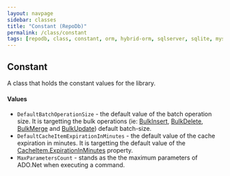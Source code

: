 ```yaml
---
layout: navpage
sidebar: classes
title: "Constant (RepoDb)"
permalink: /class/constant
tags: [repodb, class, constant, orm, hybrid-orm, sqlserver, sqlite, mysql, postgresql]
---
```


## Constant

A class that holds the constant values for the library.

#### Values

- `DefaultBatchOperationSize` - the default value of the batch operation size. It is targetting the bulk operations (ie: [BulkInsert](/operation/bulkinsert), [BulkDelete](/operation/bulkdelete), [BulkMerge](/operation/bulkinsert) and [BulkUpdate](/operation/bulkupdate)) default batch-size.
- `DefaultCacheItemExpirationInMinutes` - the default value of the cache expiration in minutes. It is targetting the default value of the [CacheItem.ExpirationInMinutes](/class/cacheitem) property.
- `MaxParametersCount` - stands as the the maximum parameters of ADO.Net when executing a command.
